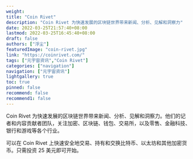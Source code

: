 ```yaml
---
weight: 
title: "Coin Rivet"
description: "Coin Rivet 为快速发展的区块链世界带来新闻、分析、见解和洞察力"
date: 2022-03-25T21:57:40+08:00
lastmod: 2022-03-25T16:45:40+08:00
draft: false
authors: ["浮尘"]
featuredImage: "coin-rivet.jpg"
link: "https://coinrivet.com/"
tags: ["元宇宙资讯","Coin Rivet"]
categories: ["navigation"]
navigation: ["元宇宙资讯"]
lightgallery: true
toc: true
pinned: false
recommend: false
recommend1: false
---
```

Coin Rivet 为快速发展的区块链世界带来新闻、分析、见解和洞察力。他们的记者和内容贡献者团队，关注加密、区块链、钱包、交易所，以及零售、金融科技、银行和游戏等各个行业。

可以在 Coin Rivet 上快速安全地交易、持有和交换比特币、以太坊和其他加密货币。只需投资 25 美元即可开始。